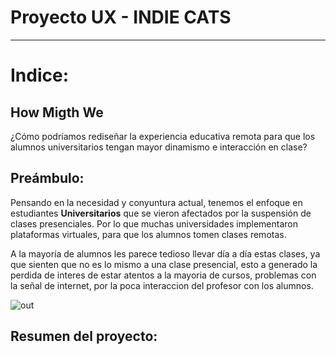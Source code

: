 # Proyecto UX - INDIE CATS
___

# Indice:

## How Migth We

¿Cómo podríamos rediseñar la experiencia educativa remota para que los alumnos universitarios tengan mayor dinamismo e interacción en clase?


## Preámbulo:

Pensando en la necesidad y conyuntura actual, tenemos el enfoque en estudiantes **Universitarios** que se vieron afectados por la suspensión de clases presenciales. Por lo que muchas universidades implementaron plataformas virtuales, para que los alumnos tomen clases remotas.

A la mayoría de alumnos les parece tedioso llevar día a día estas clases, ya que sienten que no es lo mismo a una clase presencial, esto a generado la perdida de interes de estar atentos a la mayoria de cursos, problemas con la señal de internet, por la poca interaccion del profesor con los alumnos.


  ![out](https://i.pinimg.com/originals/b0/20/a2/b020a222e503adfc005b54d8585d6ad3.gif)

## Resumen del proyecto:


